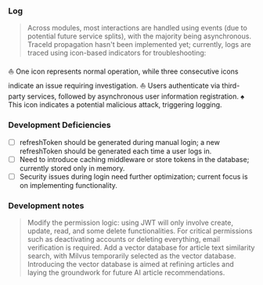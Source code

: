 ### Log

> Across modules, most interactions are handled using events (due to potential future service splits), with the majority
> being asynchronous. TraceId propagation hasn't been implemented yet; currently, logs are traced using icon-based
> indicators for troubleshooting:

⛵ One icon represents normal operation, while three consecutive icons indicate an issue requiring investigation.
⛵ Users authenticate via third-party services, followed by asynchronous user information registration.
♠️ This icon indicates a potential malicious attack, triggering logging.

### Development Deficiencies

- [ ] refreshToken should be generated during manual login; a new refreshToken should be generated each time a user logs in.
- [ ] Need to introduce caching middleware or store tokens in the database; currently stored only in memory.
- [ ] Security issues during login need further optimization; current focus is on implementing functionality.

### Development notes

> Modify the permission logic: using JWT will only involve create, update, read, and some delete functionalities. For
> critical permissions such as deactivating accounts or deleting everything, email verification is required.
> Add a vector database for article text similarity search, with Milvus temporarily selected as the vector database. Introducing the vector database is aimed at refining articles and laying the groundwork for future AI article recommendations.